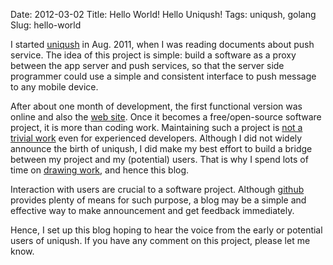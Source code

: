 Date: 2012-03-02
Title: Hello World! Hello Uniqush!
Tags: uniqush, golang
Slug: hello-world

I started [uniqush](http://uniqush.org) in Aug. 2011, when I was reading
documents about push service. The idea of this project is simple: build a
software as a proxy between the app server and push services, so that the
server side programmer could use a simple and consistent interface to push
message to any mobile device.

After about one month of development, the first functional version was online
and also the [web site](http://uniqush.org). Once it becomes a free/open-source
software project, it is more than coding work. Maintaining such a project is
[not a trivial work](http://antirez.com/post/one-year-of-redis.html) even for
experienced developers. Although I did not widely announce the birth of
uniqush, I did make my best effort to build a bridge between my project and my
(potential) users. That is why I spend lots of time on [drawing
work](http://uniqush.org/wiki/UniqushStory), and hence this blog.

Interaction with users are crucial to a software project. Although
[github](http://github.com/monnand/uniqush) provides plenty of means for such
purpose, a blog may be a simple and effective way to make announcement and get
feedback immediately.

Hence, I set up this blog hoping to hear the voice from the early or potential
users of uniqush. If you have any comment on this project, please let me know.


